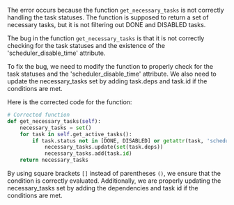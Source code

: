 The error occurs because the function `get_necessary_tasks` is not correctly handling the task statuses. The function is supposed to return a set of necessary tasks, but it is not filtering out DONE and DISABLED tasks.

The bug in the function `get_necessary_tasks` is that it is not correctly checking for the task statuses and the existence of the 'scheduler_disable_time' attribute.

To fix the bug, we need to modify the function to properly check for the task statuses and the 'scheduler_disable_time' attribute. We also need to update the necessary_tasks set by adding task.deps and task.id if the conditions are met.

Here is the corrected code for the function:

```python
# Corrected function
def get_necessary_tasks(self):
    necessary_tasks = set()
    for task in self.get_active_tasks():
        if task.status not in [DONE, DISABLED] or getattr(task, 'scheduler_disable_time', None) is not None:
            necessary_tasks.update(set(task.deps))
            necessary_tasks.add(task.id)
    return necessary_tasks
```

By using square brackets `[]` instead of parentheses `()`, we ensure that the condition is correctly evaluated. Additionally, we are properly updating the necessary_tasks set by adding the dependencies and task id if the conditions are met.